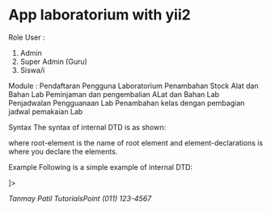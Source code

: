 # App laboratorium with yii2

Role User :
1. Admin
2. Super Admin (Guru)
3. Siswa/i

Module :
Pendaftaran Pengguna Laboratorium
Penambahan Stock Alat dan Bahan Lab
Peminjaman dan pengembalian ALat dan Bahan Lab
Penjadwalan Pengguanaan Lab
Penambahan kelas dengan pembagian jadwal pemakaian Lab

Syntax
The syntax of internal DTD is as shown:

<!DOCTYPE root-element [element-declarations]>
where root-element is the name of root element and element-declarations is where you declare the elements.

Example
Following is a simple example of internal DTD:

<?xml version="1.0" encoding="UTF-8" standalone="yes" ?>
<!DOCTYPE address [
   <!ELEMENT address (name,company,phone)>
   <!ELEMENT name (#PCDATA)>
   <!ELEMENT company (#PCDATA)>
   <!ELEMENT phone (#PCDATA)>
]>
<address>
   <name>Tanmay Patil</name>
   <company>TutorialsPoint</company>
   <phone>(011) 123-4567</phone>
</address>

